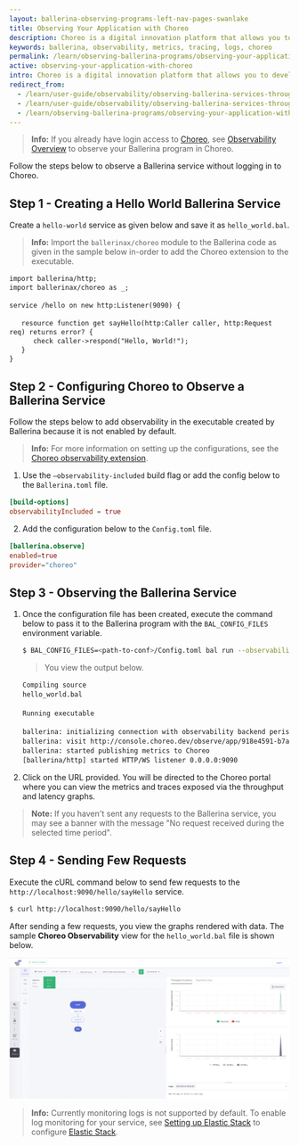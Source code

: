 ```yaml
---
layout: ballerina-observing-programs-left-nav-pages-swanlake
title: Observing Your Application with Choreo
description: Choreo is a digital innovation platform that allows you to develop, deploy, and manage cloud-native applications at scale. 
keywords: ballerina, observability, metrics, tracing, logs, choreo
permalink: /learn/observing-ballerina-programs/observing-your-application-with-choreo/
active: observing-your-application-with-choreo
intro: Choreo is a digital innovation platform that allows you to develop, deploy, and manage cloud-native applications at scale. 
redirect_from:
  - /learn/user-guide/observability/observing-ballerina-services-through-choreo
  - /learn/user-guide/observability/observing-ballerina-services-through-choreo/
  - /learn/observing-ballerina-programs/observing-your-application-with-choreo
---
```

<article class="tip" markdown="1">

>**Info:** If you already have login access to [Choreo](https://wso2.com/choreo/), see [Observability Overview](https://wso2.com/choreo/docs/observability/observability-overview/) to observe your Ballerina program in Choreo.

Follow the steps below to observe a Ballerina service without logging in to Choreo.

<section id="step-1---creating-a-hello-world-ballerina-service" markdown="1">

## Step 1 - Creating a Hello World Ballerina Service

Create a `hello-world` service as given below and save it as `hello_world.bal`. 

>**Info:** Import the `ballerinax/choreo` module to the Ballerina code as given in the sample below in-order to add the Choreo extension to the executable.

```ballerina
import ballerina/http;
import ballerinax/choreo as _;
 
service /hello on new http:Listener(9090) {
  
   resource function get sayHello(http:Caller caller, http:Request req) returns error? {
      check caller->respond("Hello, World!");
   }
}
```
</section>
<section id="step-2---configuring-choreo-to-observe-a-ballerina-service" markdown="1">

## Step 2 - Configuring Choreo to Observe a Ballerina Service

Follow the steps below to add observability in the executable created by Ballerina because it is not enabled by default.

>**Info:** For more information on setting up the configurations, see the [Choreo observability extension](https://central.ballerina.io/ballerinax/choreo). 

1. Use the `–observability-included` build flag or add the config below to the `Ballerina.toml` file.
  ```toml
  [build-options]
  observabilityIncluded = true
  ```

2. Add the configuration below to the `Config.toml` file.
  ```toml
  [ballerina.observe]
  enabled=true
  provider="choreo"
  ```
</section>
<section id="step-3---observe-the-ballerina-service" markdown="1">

## Step 3 - Observing the Ballerina Service

1. Once the configuration file has been created, execute the command below to pass it to the Ballerina program with the `BAL_CONFIG_FILES` environment variable.

    ```bash 
    $ BAL_CONFIG_FILES=<path-to-conf>/Config.toml bal run --observability-included hello_world.bal
    ```

    >You view the output below.

    ```bash
    Compiling source
    hello_world.bal

    Running executable

    ballerina: initializing connection with observability backend periscope.choreo.dev:443
    ballerina: visit http://console.choreo.dev/observe/app/918e4591-b7a3-11eb-8af4-bb5c98e5b4d6/918e502d-b7a3-11eb-8af4-bb5c98e5b4d6 to access observability data
    ballerina: started publishing metrics to Choreo
    [ballerina/http] started HTTP/WS listener 0.0.0.0:9090
    ```

2. Click on the URL provided. You will be directed to the Choreo portal where you can view the metrics and traces exposed via the throughput and latency graphs. 
  >**Note:** If you haven't sent any requests to the Ballerina service, you may see a banner with the message "No request received during the selected time period".

</section>
<section id="step-4---sending-few-requests" markdown="1">

## Step 4 - Sending Few Requests

Execute the cURL command below to send few requests to the `http://localhost:9090/hello/sayHello` service.

```bash
$ curl http://localhost:9090/hello/sayHello
```

After sending a few requests, you view the graphs rendered with data. The sample **Choreo Observability** view for the `hello_world.bal` file is shown below. 

![Choreo Obserability View](/learn/images/choreo-observability-view.png "Choreo Obserability View")

>**Info:** Currently monitoring logs is not supported by default. To enable log monitoring for your service, see [Setting up Elastic Stack](/learn/user-guide/observability/observing-ballerina-code/#setting-up-the-external-systems-for-log-analytics) to configure [Elastic Stack](https://www.elastic.co/).

<style> #tree-expand-all , #tree-collapse-all, .cTocElements {display:none;} .cGitButtonContainer {padding-left: 40px;} </style>
</section>
</article>